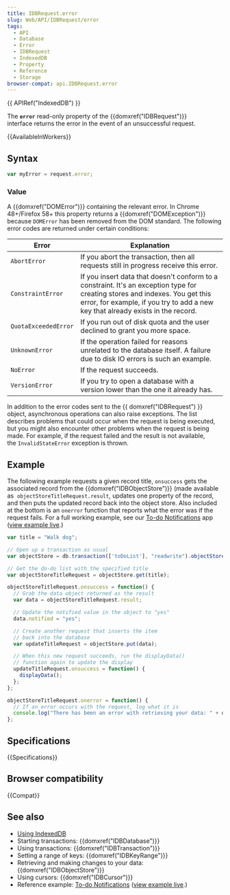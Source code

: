 ```yaml
---
title: IDBRequest.error
slug: Web/API/IDBRequest/error
tags:
  - API
  - Database
  - Error
  - IDBRequest
  - IndexedDB
  - Property
  - Reference
  - Storage
browser-compat: api.IDBRequest.error
---
```

{{ APIRef("IndexedDB") }}

The **`error`** read-only property of the
{{domxref("IDBRequest")}} interface returns the error in the event of an unsuccessful
request.

{{AvailableInWorkers}}

## Syntax

```js
var myError = request.error;
```

### Value

A {{domxref("DOMError")}} containing the relevant error. In Chrome 48+/Firefox 58+ this
property returns a {{domxref("DOMException")}} because `DOMError` has been
removed from the DOM standard. The following error codes are returned under certain
conditions:

| Error                | Explanation                                                                                                                                                                                                      |
| -------------------- | ---------------------------------------------------------------------------------------------------------------------------------------------------------------------------------------------------------------- |
| `AbortError`         | If you abort the transaction, then all requests still in progress receive this error.                                                                                                                            |
| `ConstraintError`    | If you insert data that doesn't conform to a constraint. It's an exception type for creating stores and indexes. You get this error, for example, if you try to add a new key that already exists in the record. |
| `QuotaExceededError` | If you run out of disk quota and the user declined to grant you more space.                                                                                                                                      |
| `UnknownError`       | If the operation failed for reasons unrelated to the database itself. A failure due to disk IO errors is such an example.                                                                                        |
| `NoError`            | If the request succeeds.                                                                                                                                                                                         |
| `VersionError`       | If you try to open a database with a version lower than the one it already has.                                                                                                                                  |

In addition to the error codes sent to the {{ domxref("IDBRequest") }} object,
asynchronous operations can also raise exceptions. The list describes problems that
could occur when the request is being executed, but you might also encounter other
problems when the request is being made. For example, if the request failed and the
result is not available, the `InvalidStateError` exception
is thrown.

## Example

The following example requests a given record title, `onsuccess` gets the
associated record from the {{domxref("IDBObjectStore")}} (made available as 
`objectStoreTitleRequest.result`, updates one property of the record, and then puts the
updated record back into the object store. Also included at the bottom is an
`onerror` function that reports what the error was if the request fails.
For a full working example, see our [To-do
Notifications](https://github.com/mdn/to-do-notifications/) app ([view example live](https://mdn.github.io/to-do-notifications/).)

```js
var title = "Walk dog";

// Open up a transaction as usual
var objectStore = db.transaction(['toDoList'], "readwrite").objectStore('toDoList');

// Get the do-do list with the specified title
var objectStoreTitleRequest = objectStore.get(title);

objectStoreTitleRequest.onsuccess = function() {
  // Grab the data object returned as the result
  var data = objectStoreTitleRequest.result;

  // Update the notified value in the object to "yes"
  data.notified = "yes";

  // Create another request that inserts the item
  // back into the database
  var updateTitleRequest = objectStore.put(data);

  // When this new request succeeds, run the displayData()
  // function again to update the display
  updateTitleRequest.onsuccess = function() {
    displayData();
  };
};

objectStoreTitleRequest.onerror = function() {
  // If an error occurs with the request, log what it is
  console.log("There has been an error with retrieving your data: " + objectStoreTitleRequest.error);
};
```

## Specifications

{{Specifications}}

## Browser compatibility

{{Compat}}

## See also

- [Using IndexedDB](/en-US/docs/Web/API/IndexedDB_API/Using_IndexedDB)
- Starting transactions: {{domxref("IDBDatabase")}}
- Using transactions: {{domxref("IDBTransaction")}}
- Setting a range of keys: {{domxref("IDBKeyRange")}}
- Retrieving and making changes to your data: {{domxref("IDBObjectStore")}}
- Using cursors: {{domxref("IDBCursor")}}
- Reference example: [To-do
  Notifications](https://github.com/mdn/to-do-notifications/tree/gh-pages) ([view example live](https://mdn.github.io/to-do-notifications/).)
